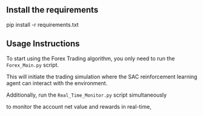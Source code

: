 
## Install the requirements

pip install -r requirements.txt


## Usage Instructions

To start using the Forex Trading algorithm, you only need to run the `Forex_Main.py` script. 

This will initiate the trading simulation where the SAC reinforcement learning agent can interact with the environment.

Additionally, run the `Real_Time_Monitor.py` script simultaneously 

to monitor the account net value and rewards in real-time,
 
